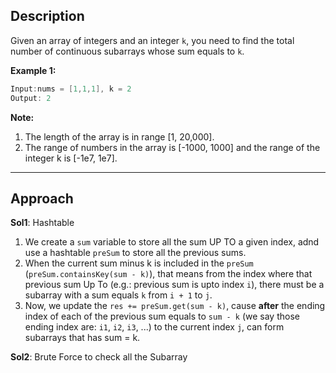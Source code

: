 ## Description
Given an array of integers and an integer `k`, you need to find the total number of continuous subarrays whose sum equals to `k`.

**Example 1:**
```java
Input:nums = [1,1,1], k = 2
Output: 2
```

**Note:**
1. The length of the array is in range [1, 20,000].
2. The range of numbers in the array is [-1000, 1000] and the range of the integer k is [-1e7, 1e7].

*** 

## Approach
**Sol1**: Hashtable
1. We create a `sum` variable to store all the sum UP TO a given index, adnd use a hashtable `preSum` to store all the previous sums.
2. When the current sum minus k is included in the `preSum` (`preSum.containsKey(sum - k)`), that means from the index where that previous sum Up To (e.g.: previous sum is upto index `i`), there must be a subarray with a sum equals `k` from `i + 1` to `j`.
3. Now, we update the `res += preSum.get(sum - k)`, cause **after** the ending index of each of the previous sum equals to `sum - k` (we say those ending index are: `i1`, `i2`, `i3`, ...) to the current index `j`, can form subarrays that has sum = k.


**Sol2**: Brute Force to check all the Subarray
